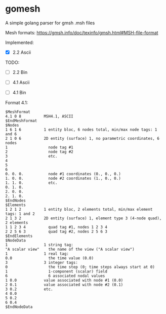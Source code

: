 # gomesh
A simple golang parser for gmsh .msh files

Mesh formats: https://gmsh.info/doc/texinfo/gmsh.html#MSH-file-format

Implemented:
- [x] 2.2 Ascii

TODO:
- [ ] 2.2 Bin
- [ ] 4.1 Ascii
- [ ] 4.1 Bin
  

Format 4.1:

    $MeshFormat
    4.1 0 8          MSH4.1, ASCII
    $EndMeshFormat
    $Nodes
    1 6 1 6          1 entity bloc, 6 nodes total, min/max node tags: 1 and 6
    2 1 0 6          2D entity (surface) 1, no parametric coordinates, 6 nodes
    1                  node tag #1
    2                  node tag #2
    3                  etc.
    4
    5
    6
    0. 0. 0.           node #1 coordinates (0., 0., 0.)
    1. 0. 0.           node #2 coordinates (1., 0., 0.)
    1. 1. 0.           etc.
    0. 1. 0.
    2. 0. 0.
    2. 1. 0.
    $EndNodes
    $Elements
    1 2 1 2          1 entity bloc, 2 elements total, min/max element tags: 1 and 2
    2 1 3 2          2D entity (surface) 1, element type 3 (4-node quad), 2 elements
    1 1 2 3 4          quad tag #1, nodes 1 2 3 4
    2 2 5 6 3          quad tag #2, nodes 2 5 6 3
    $EndElements
    $NodeData
    1                1 string tag:
    "A scalar view"    the name of the view ("A scalar view")
    1                1 real tag:
    0.0                the time value (0.0)
    3                3 integer tags:
    0                  the time step (0; time steps always start at 0)
    1                  1-component (scalar) field
    6                  6 associated nodal values
    1 0.0            value associated with node #1 (0.0)
    2 0.1            value associated with node #2 (0.1)
    3 0.2            etc.
    4 0.0
    5 0.2
    6 0.4
    $EndNodeData


